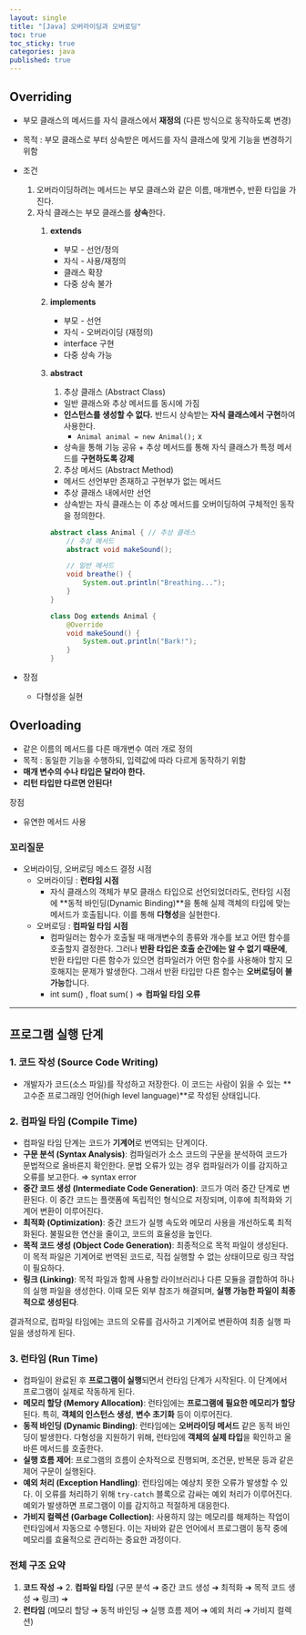 ```yaml
---
layout: single
title: "[Java] 오버라이딩과 오버로딩"
toc: true
toc_sticky: true
categories: java
published: true
---
```


## Overriding

- 부모 클래스의 메서드를 자식 클래스에서 **재정의** (다른 방식으로 동작하도록 변경)
- 목적 : 부모 클래스로 부터 상속받은 메서드를 자식 클래스에 맞게 기능을 변경하기 위함
- 조건
    1. 오버라이딩하려는 메서드는 부모 클래스와 같은 이름, 매개변수, 반환 타입을 가진다.
    2. 자식 클래스는 부모 클래스를 **상속**한다.
        1. **extends**
            - 부모 - 선언/정의
            - 자식 - 사용/재정의
            - 클래스 확장
            - 다중 상속 불가
        2. **implements**
            - 부모 - 선언
            - 자식 - 오버라이딩 (재정의)
            - interface 구현
            - 다중 상속 가능
        3. **abstract**
            
            1. 추상 클래스 (Abstract Class)
            
            - 일반 클래스와 추상 메서드를 동시에 가짐
            - **인스턴스를 생성할 수 없다.** 반드시 상속받는 **자식 클래스에서 구현**하여 사용한다.
                - `Animal animal = new Animal();` x
            - 상속을 통해 기능 공유 + 추상 메서드를 통해 자식 클래스가 특정 메서드를 **구현하도록 강제**
            
            2. 추상 메서드 (Abstract Method)
            
            - 메서드 선언부만 존재하고 구현부가 없는 메서드
            - 추상 클래스 내에서만 선언
            - 상속받는 자식 클래스는 이 추상 메서드를 오버이딩하여 구체적인 동작을 정의한다.
            
            ```java
            abstract class Animal { // 추상 클래스
                // 추상 메서드
                abstract void makeSound();
            
                // 일반 메서드
                void breathe() {
                    System.out.println("Breathing...");
                }
            }
            
            class Dog extends Animal {
                @Override
                void makeSound() {
                    System.out.println("Bark!");
                }
            }
            ```
            
- 장점
    - 다형성을 실현

## Overloading

- 같은 이름의 메서드를 다른 매개변수 여러 개로 정의
- 목적 : 동일한 기능을 수행하되, 입력값에 따라 다르게 동작하기 위함
- **매개 변수의 수나 타입은 달라야 한다.**
- **리턴 타입만 다르면 안된다!**

장점

- 유연한 메서드 사용

### **꼬리질문**

- 오버라이딩, 오버로딩 메소드 결정 시점
    - 오버라이딩 : **런타임 시점**
        - 자식 클래스의 객체가 부모 클래스 타입으로 선언되었더라도, 런타임 시점에 **동적 바인딩(Dynamic Binding)**을 통해 실제 객체의 타입에 맞는 메서드가 호출됩니다. 이를 통해 **다형성**을 실현한다.
    - 오버로딩 : **컴파일 타임 시점**
        - 컴파일러는 함수가 호출될 때 매개변수의 종류와 개수를 보고 어떤 함수를 호출할지 결정한다. 그러나 **반환 타입은 호출 순간에는 알 수 없기 때문에**, 반환 타입만 다른 함수가 있으면 컴파일러가 어떤 함수를 사용해야 할지 모호해지는 문제가 발생한다. 그래서 반환 타입만 다른 함수는 **오버로딩이 불가능**합니다.
        - int sum() , float sum( ) ⇒ **컴파일 타임 오류**

---

## 프로그램 실행 단계

### **1. 코드 작성 (Source Code Writing)**

- 개발자가 코드(소스 파일)를 작성하고 저장한다. 이 코드는 사람이 읽을 수 있는 **고수준 프로그래밍 언어(high level language)**로 작성된 상태입니다.

### 2. **컴파일 타임 (Compile Time)**

- 컴파일 타임 단계는 코드가 **기계어**로 번역되는 단계이다.
- **구문 분석 (Syntax Analysis)**: 컴파일러가 소스 코드의 구문을 분석하여 코드가 문법적으로 올바른지 확인한다. 문법 오류가 있는 경우 컴파일러가 이를 감지하고 오류를 보고한다. ⇒ syntax error
- **중간 코드 생성 (Intermediate Code Generation)**: 코드가 여러 중간 단계로 변환된다. 이 중간 코드는 플랫폼에 독립적인 형식으로 저장되며, 이후에 최적화와 기계어 변환이 이루어진다.
- **최적화 (Optimization)**: 중간 코드가 실행 속도와 메모리 사용을 개선하도록 최적화된다. 불필요한 연산을 줄이고, 코드의 효율성을 높인다.
- **목적 코드 생성 (Object Code Generation)**: 최종적으로 목적 파일이 생성된다. 이 목적 파일은 기계어로 번역된 코드로, 직접 실행할 수 없는 상태이므로 링크 작업이 필요하다.
- **링크 (Linking)**: 목적 파일과 함께 사용할 라이브러리나 다른 모듈을 결합하여 하나의 실행 파일을 생성한다. 이때 모든 외부 참조가 해결되며, **실행 가능한 파일이 최종적으로 생성된다**.

결과적으로, 컴파일 타임에는 코드의 오류를 검사하고 기계어로 변환하여 최종 실행 파일을 생성하게 된다.

### 3. **런타임 (Run Time)**

- 컴파일이 완료된 후 **프로그램이 실행**되면서 런타임 단계가 시작된다. 이 단계에서 프로그램이 실제로 작동하게 된다.
- **메모리 할당 (Memory Allocation)**: 런타임에는 **프로그램에 필요한 메모리가 할당**된다. 특히, **객체의 인스턴스 생성**, **변수 초기화** 등이 이루어진다.
- **동적 바인딩 (Dynamic Binding)**: 런타임에는 **오버라이딩 메서드** 같은 동적 바인딩이 발생한다. 다형성을 지원하기 위해, 런타임에 **객체의 실제 타입**을 확인하고 올바른 메서드를 호출한다.
- **실행 흐름 제어**: 프로그램의 흐름이 순차적으로 진행되며, 조건문, 반복문 등과 같은 제어 구문이 실행된다.
- **예외 처리 (Exception Handling)**: 런타임에는 예상치 못한 오류가 발생할 수 있다. 이 오류를 처리하기 위해 `try-catch` 블록으로 감싸는 예외 처리가 이루어진다. 예외가 발생하면 프로그램이 이를 감지하고 적절하게 대응한다.
- **가비지 컬렉션 (Garbage Collection)**: 사용하지 않는 메모리를 해제하는 작업이 런타임에서 자동으로 수행된다. 이는 자바와 같은 언어에서 프로그램이 동작 중에 메모리를 효율적으로 관리하는 중요한 과정이다.

### 전체 구조 요약

1. **코드 작성** ➔ 2. **컴파일 타임** (구문 분석 ➔ 중간 코드 생성 ➔ 최적화 ➔ 목적 코드 생성 ➔ 링크) ➔ 
3. **런타임** (메모리 할당 ➔ 동적 바인딩 ➔ 실행 흐름 제어 ➔ 예외 처리 ➔ 가비지 컬렉션)
